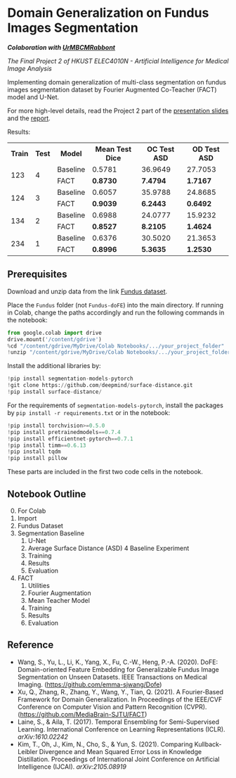 # Domain Generalization on Fundus Images Segmentation
***Colaboration with [UrMBCMRabbont](https://github.com/UrMBCMRabbont)***

*The Final Project 2 of HKUST ELEC4010N - Artificial Intelligence for Medical Image Analysis*

Implementing domain generalization of multi-class segmentation on fundus images segmentation dataset by Fourier Augmented Co-Teacher (FACT) model and U-Net.

For more high-level details, read the Project 2 part of the [presentation slides](./Presentation.pdf) and the [report](./Report.pdf).

Results:

<table>
  <tr>
    <th>Train</th>
    <th>Test</th>
    <th>Model</th>
    <th>Mean Test Dice</th>
    <th>OC Test ASD</th>
    <th>OD Test ASD</th>
  </tr>
  <tr>
    <td rowspan="2">123</td>
    <td rowspan="2">4</td>
    <td>Baseline</td>
    <td>0.5781</td>
    <td>36.9649</td>
    <td>27.7053</td>
  </tr>
  <tr>
    <td>FACT</td>
    <td><b>0.8730</b></td>
    <td><b>7.4794</b></td>
    <td><b>1.7167</b></td>
  </tr>
  <tr>
    <td rowspan="2">124</td>
    <td rowspan="2">3</td>
    <td>Baseline</td>
    <td>0.6057</td>
    <td>35.9788</td>
    <td>24.8685</td>
  </tr>
  <tr>
    <td>FACT</td>
    <td><b>0.9039</b></td>
    <td><b>6.2443</b></td>
    <td><b>0.6492</b></td>
  </tr>
  <tr>
    <td rowspan="2">134</td>
    <td rowspan="2">2</td>
    <td>Baseline</td>
    <td>0.6988</td>
    <td>24.0777</td>
    <td>15.9232</td>
  </tr>
  <tr>
    <td>FACT</td>
    <td><b>0.8527</b></td>
    <td><b>8.2105</b></td>
    <td><b>1.4624</b></td>
  </tr>
  <tr>
    <td rowspan="2">234</td>
    <td rowspan="2">1</td>
    <td>Baseline</td>
    <td>0.6376</td>
    <td>30.5020</td>
    <td>21.3653</td>
  </tr>
  <tr>
    <td>FACT</td>
    <td><b>0.8996</b></td>
    <td><b>5.3635</b></td>
    <td><b>1.2530</b></td>
  </tr>
</table>

## Prerequisites
Download and unzip data from the link [Fundus dataset](https://drive.google.com/u/0/uc?id=1p33nsWQaiZMAgsruDoJLyatoq5XAH-TH&export=download).

Place the `Fundus` folder (not `Fundus-doFE`)  into the main directory. If running in Colab, change the paths accordingly and run the following commands in the notebook:

```python
from google.colab import drive
drive.mount('/content/gdrive')
%cd "/content/gdrive/MyDrive/Colab Notebooks/.../your_project_folder"
!unzip "/content/gdrive/MyDrive/Colab Notebooks/.../your_project_folder/Fundus-doFE.zip" -d "/content/"
```

Install the additional libraries by:

```python
!pip install segmentation-models-pytorch
!git clone https://github.com/deepmind/surface-distance.git
!pip install surface-distance/
```

For the requirements of `segmentation-models-pytorch`, install the packages by `pip install -r requirements.txt` or in the notebook:

```python
!pip install torchvision>=0.5.0
!pip install pretrainedmodels==0.7.4
!pip install efficientnet-pytorch==0.7.1
!pip install timm==0.6.13
!pip install tqdm
!pip install pillow
```

These parts are included in the first two code cells in the notebook.

## Notebook Outline
0. For Colab
1. Import
2. Fundus Dataset
3. Segmentation Baseline
    1. U-Net
    2. Average Surface Distance (ASD)
4 Baseline Experiment
    1. Training
    2. Results
    3. Evaluation
5. FACT
    1. Utilities
    2. Fourier Augmentation
    3. Mean Teacher Model
    4. Training
    5. Results
    6. Evaluation

## Reference
- Wang, S., Yu, L., Li, K., Yang, X., Fu, C.-W., Heng, P.-A. (2020). DoFE: Domain-oriented Feature Embedding for
Generalizable Fundus Image Segmentation on Unseen Datasets. IEEE Transactions on Medical Imaging.
(https://github.com/emma-sjwang/Dofe)
- Xu, Q., Zhang, R., Zhang, Y., Wang, Y., Tian, Q. (2021). A Fourier-Based Framework for Domain Generalization. In
Proceedings of the IEEE/CVF Conference on Computer Vision and Pattern Recognition (CVPR).
(https://github.com/MediaBrain-SJTU/FACT)
- Laine, S., & Aila, T. (2017). Temporal Ensembling for Semi-Supervised Learning. International Conference on
Learning Representations (ICLR). *arXiv:1610.02242*
- Kim, T., Oh, J., Kim, N., Cho, S., & Yun, S. (2021). Comparing Kullback-Leibler Divergence and Mean
Squared Error Loss in Knowledge Distillation. Proceedings of International Joint Conference on Artificial
Intelligence (IJCAI). *arXiv:2105.08919*
